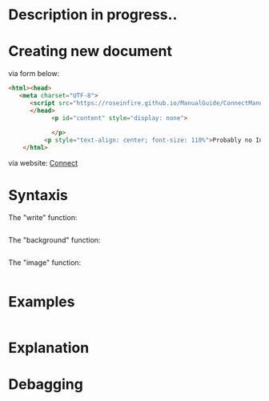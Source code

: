 # Description in  progress..
# Creating new document
via form below:
```html
<html><head>
   <meta charset="UTF-8">
      <script src="https://roseinfire.github.io/ManualGuide/ConnectManualGuide.js"></script>
      </head>
            <p id="content" style="display: none">
                
            </p>
          <p style="text-align: center; font-size: 110%">Probably no Internet</p>
    </html>
```
via website: [Connect]("index.html")
# Syntaxis
The "write" function: 
```
```
The "background" function:
```
```
The "image" function:
```
```
# Examples
```
```
# Explanation

# Debagging
